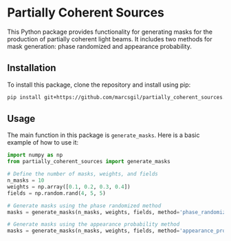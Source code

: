 # Partially Coherent Sources

This Python package provides functionality for generating masks for the production of partially coherent light beams. It includes two methods for mask generation: phase randomized and appearance probability.

## Installation

To install this package, clone the repository and install using pip:

```bash
pip install git+https://github.com/marcsgil/partially_coherent_sources.git
```

## Usage
The main function in this package is `generate_masks`. Here is a basic example of how to use it:

```py
import numpy as np
from partially_coherent_sources import generate_masks

# Define the number of masks, weights, and fields
n_masks = 10
weights = np.array([0.1, 0.2, 0.3, 0.4])
fields = np.random.rand(4, 5, 5)

# Generate masks using the phase randomized method
masks = generate_masks(n_masks, weights, fields, method='phase_randomized')

# Generate masks using the appearance probability method
masks = generate_masks(n_masks, weights, fields, method='appearance_probability')
```

